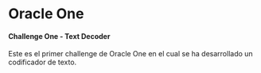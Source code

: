 # Oracle One
#### Challenge One - Text Decoder
Este es el primer challenge de Oracle One en el cual se ha desarrollado un codificador de texto. 

